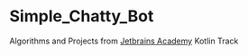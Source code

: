 # Simple_Chatty_Bot

Algorithms and Projects from [Jetbrains Academy](https://www.jetbrains.com/academy/) Kotlin Track
